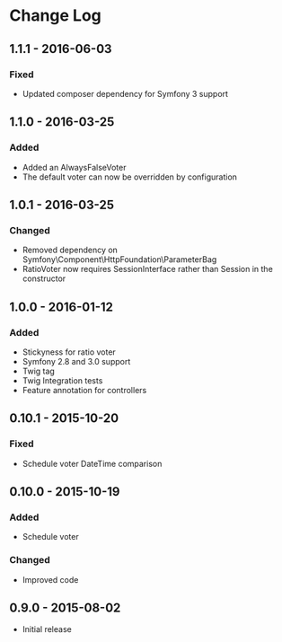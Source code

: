 # Change Log

## 1.1.1 - 2016-06-03

### Fixed

- Updated composer dependency for Symfony 3 support

## 1.1.0 - 2016-03-25

### Added

- Added an AlwaysFalseVoter
- The default voter can now be overridden by configuration

## 1.0.1 - 2016-03-25

### Changed

- Removed dependency on Symfony\Component\HttpFoundation\ParameterBag
- RatioVoter now requires SessionInterface rather than Session in the constructor

## 1.0.0 - 2016-01-12

### Added

- Stickyness for ratio voter
- Symfony 2.8 and 3.0 support
- Twig tag
- Twig Integration tests
- Feature annotation for controllers


## 0.10.1 - 2015-10-20

### Fixed

- Schedule voter DateTime comparison


## 0.10.0 - 2015-10-19

### Added

- Schedule voter

### Changed

- Improved code


## 0.9.0 - 2015-08-02

- Initial release
